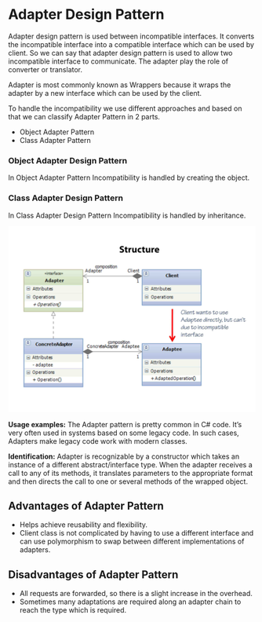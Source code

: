 # Adapter Design Pattern

Adapter design pattern is used between incompatible interfaces. It converts the incompatible interface into a compatible interface which can be used by client. So we can say that adapter design pattern is used to allow two incompatible interface to communicate. The adapter play the role of converter or translator.

Adapter is most commonly known as Wrappers because it wraps the adapter by a new interface which can be used by the client.

To handle the incompatibility we use different approaches and based on that we can classify Adapter Pattern in 2 parts.

* Object Adapter Pattern
* Class Adapter Pattern

### Object Adapter Design Pattern

In Object Adapter Pattern Incompatibility is handled by creating the object.

### Class Adapter Design Pattern

In Class Adapter Design Pattern Incompatibility is handled by inheritance.

<p align="center">
  <img src="https://github.com/adichamoli/DesignPatterns/blob/main/Structural%20Design%20Pattern/Adapter%20Pattern/adapter-pattern-structure.jpg"/>
</p>

<b>Usage examples:</b> The Adapter pattern is pretty common in C# code. It’s very often used in systems based on some legacy code. In such cases, Adapters make legacy code work with modern classes.

<b>Identification:</b> Adapter is recognizable by a constructor which takes an instance of a different abstract/interface type. When the adapter receives a call to any of its methods, it translates parameters to the appropriate format and then directs the call to one or several methods of the wrapped object.

## Advantages of Adapter Pattern

* Helps achieve reusability and flexibility.
* Client class is not complicated by having to use a different interface and can use polymorphism to swap between different implementations of adapters.

## Disadvantages of Adapter Pattern

* All requests are forwarded, so there is a slight increase in the overhead.
* Sometimes many adaptations are required along an adapter chain to reach the type which is required.
